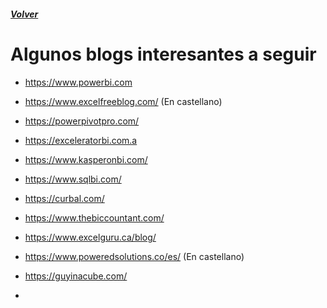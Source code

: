 ##### [Volver](/Curso-de-Herramientas-analiticas-para-auditoria-I/pages/Indice_curso.md)
<script src="https://kit.fontawesome.com/065728df02.js" crossorigin="anonymous"></script>

# Algunos blogs interesantes a seguir
 
* https://www.powerbi.com
* https://www.excelfreeblog.com/ (En castellano)
* https://powerpivotpro.com/
* https://exceleratorbi.com.a
* https://www.kasperonbi.com/
* https://www.sqlbi.com/
* https://curbal.com/
* https://www.thebiccountant.com/
* https://www.excelguru.ca/blog/
* https://www.poweredsolutions.co/es/ (En castellano)
* https://guyinacube.com/





* 

